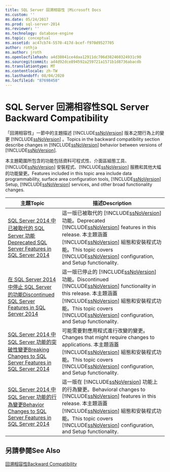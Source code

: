 ```yaml
---
title: SQL Server 回溯相容性 |Microsoft Docs
ms.custom: ''
ms.date: 05/24/2017
ms.prod: sql-server-2014
ms.reviewer: ''
ms.technology: database-engine
ms.topic: conceptual
ms.assetid: ac47cb74-5578-417d-bcef-f970d9527705
author: rothja
ms.author: jroth
ms.openlocfilehash: a4d38041ce4daa12911dc706d382460324931c90
ms.sourcegitcommit: ad4d92dce894592a259721a1571b1d8736abacdb
ms.translationtype: MT
ms.contentlocale: zh-TW
ms.lasthandoff: 08/04/2020
ms.locfileid: "87698458"
---
```

# <a name="sql-server-backward-compatibility"></a><span data-ttu-id="3a741-102">SQL Server 回溯相容性</span><span class="sxs-lookup"><span data-stu-id="3a741-102">SQL Server Backward Compatibility</span></span>
  <span data-ttu-id="3a741-103">「回溯相容性」一節中的主題描述 [!INCLUDE[ssNoVersion](../includes/ssnoversion-md.md)] 版本之間行為上的變更 [!INCLUDE[ssNoVersion](../includes/ssnoversion-md.md)] 。</span><span class="sxs-lookup"><span data-stu-id="3a741-103">Topics in the backward compatibility section describe changes in [!INCLUDE[ssNoVersion](../includes/ssnoversion-md.md)] behavior between versions of [!INCLUDE[ssNoVersion](../includes/ssnoversion-md.md)].</span></span>  
  
 <span data-ttu-id="3a741-104">本主題範圍所包含的功能包括資料可程式性、介面區組態工具、[!INCLUDE[ssNoVersion](../includes/ssnoversion-md.md)] 安裝程式、[!INCLUDE[ssNoVersion](../includes/ssnoversion-md.md)] 服務和其他大幅的功能變更。</span><span class="sxs-lookup"><span data-stu-id="3a741-104">Features included in this topic area include data programmability, surface area configuration tools, [!INCLUDE[ssNoVersion](../includes/ssnoversion-md.md)] Setup, [!INCLUDE[ssNoVersion](../includes/ssnoversion-md.md)] services, and other broad functionality changes.</span></span>  
  
|<span data-ttu-id="3a741-105">主題</span><span class="sxs-lookup"><span data-stu-id="3a741-105">Topic</span></span>|<span data-ttu-id="3a741-106">描述</span><span class="sxs-lookup"><span data-stu-id="3a741-106">Description</span></span>|  
|-----------|-----------------|  
|[<span data-ttu-id="3a741-107">SQL Server 2014 中已被取代的 SQL Server 功能</span><span class="sxs-lookup"><span data-stu-id="3a741-107">Deprecated SQL Server Features in SQL Server 2014</span></span>](../../2014/getting-started/deprecated-sql-server-features-in-sql-server-2014.md)|<span data-ttu-id="3a741-108">這一版已被取代的 [!INCLUDE[ssNoVersion](../includes/ssnoversion-md.md)] 功能。</span><span class="sxs-lookup"><span data-stu-id="3a741-108">Deprecated [!INCLUDE[ssNoVersion](../includes/ssnoversion-md.md)] features in this release.</span></span> <span data-ttu-id="3a741-109">本主題涵蓋 [!INCLUDE[ssNoVersion](../includes/ssnoversion-md.md)] 組態和安裝程式功能。</span><span class="sxs-lookup"><span data-stu-id="3a741-109">This topic covers [!INCLUDE[ssNoVersion](../includes/ssnoversion-md.md)] configuration, and Setup functionality.</span></span>|  
|[<span data-ttu-id="3a741-110">在 SQL Server 2014 中停止 SQL Server 的功能</span><span class="sxs-lookup"><span data-stu-id="3a741-110">Discontinued SQL Server Features in SQL Server 2014</span></span>](../../2014/getting-started/discontinued-sql-server-features-in-sql-server-2014.md)|<span data-ttu-id="3a741-111">這一版已停止的 [!INCLUDE[ssNoVersion](../includes/ssnoversion-md.md)] 功能。</span><span class="sxs-lookup"><span data-stu-id="3a741-111">Discontinued [!INCLUDE[ssNoVersion](../includes/ssnoversion-md.md)] functionality in this release.</span></span> <span data-ttu-id="3a741-112">本主題涵蓋 [!INCLUDE[ssNoVersion](../includes/ssnoversion-md.md)] 組態和安裝程式功能。</span><span class="sxs-lookup"><span data-stu-id="3a741-112">This topic covers [!INCLUDE[ssNoVersion](../includes/ssnoversion-md.md)] configuration, and Setup functionality.</span></span>|  
|[<span data-ttu-id="3a741-113">SQL Server 2014 中 SQL Server 功能的突破性變更</span><span class="sxs-lookup"><span data-stu-id="3a741-113">Breaking Changes to SQL Server Features in SQL Server 2014</span></span>](../../2014/getting-started/breaking-changes-to-sql-server-features-in-sql-server-2014.md)|<span data-ttu-id="3a741-114">可能需要對應用程式進行改變的變更。</span><span class="sxs-lookup"><span data-stu-id="3a741-114">Changes that might require changes to applications.</span></span> <span data-ttu-id="3a741-115">本主題涵蓋 [!INCLUDE[ssNoVersion](../includes/ssnoversion-md.md)] 組態和安裝程式功能。</span><span class="sxs-lookup"><span data-stu-id="3a741-115">This topic covers [!INCLUDE[ssNoVersion](../includes/ssnoversion-md.md)] configuration, and Setup functionality.</span></span>|  
|[<span data-ttu-id="3a741-116">SQL Server 2014 中 SQL Server 功能的行為變更</span><span class="sxs-lookup"><span data-stu-id="3a741-116">Behavior Changes to SQL Server Features in SQL Server 2014</span></span>](../../2014/getting-started/behavior-changes-to-sql-server-features-in-sql-server-2014.md)|<span data-ttu-id="3a741-117">這一版在 [!INCLUDE[ssNoVersion](../includes/ssnoversion-md.md)] 功能上的行為變更。</span><span class="sxs-lookup"><span data-stu-id="3a741-117">Behavioral  changes to [!INCLUDE[ssNoVersion](../includes/ssnoversion-md.md)] features in this release.</span></span> <span data-ttu-id="3a741-118">本主題涵蓋 [!INCLUDE[ssNoVersion](../includes/ssnoversion-md.md)] 組態和安裝程式功能。</span><span class="sxs-lookup"><span data-stu-id="3a741-118">This topic covers [!INCLUDE[ssNoVersion](../includes/ssnoversion-md.md)] configuration, and Setup functionality.</span></span>|  
  
## <a name="see-also"></a><span data-ttu-id="3a741-119">另請參閱</span><span class="sxs-lookup"><span data-stu-id="3a741-119">See Also</span></span>  
 [<span data-ttu-id="3a741-120">回溯相容性</span><span class="sxs-lookup"><span data-stu-id="3a741-120">Backward Compatibility</span></span>](../../2014/getting-started/backward-compatibility.md)  
  
  
